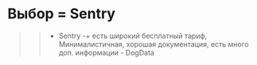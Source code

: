 # Выбор = Sentry
>>	- Sentry
		-+ есть широкий бесплатный тариф, Минималистичная, хорошая документация, есть много доп. информации
	- DogData
		